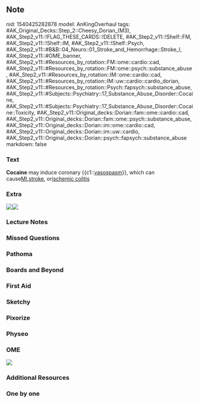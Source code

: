 ## Note
nid: 1540425282878
model: AnKingOverhaul
tags: #AK_Original_Decks::Step_2::Cheesy_Dorian_(M3), #AK_Step2_v11::!FLAG_THESE_CARDS::!DELETE, #AK_Step2_v11::!Shelf::FM, #AK_Step2_v11::!Shelf::IM, #AK_Step2_v11::!Shelf::Psych, #AK_Step2_v11::#B&B::04_Neuro::01_Stroke_and_Hemorrhage::Stroke_I, #AK_Step2_v11::#OME_banner, #AK_Step2_v11::#Resources_by_rotation::FM::ome::cardio::cad, #AK_Step2_v11::#Resources_by_rotation::FM::ome::psych::substance_abuse, #AK_Step2_v11::#Resources_by_rotation::IM::ome::cardio::cad, #AK_Step2_v11::#Resources_by_rotation::IM::uw::cardio::cardio_dorian, #AK_Step2_v11::#Resources_by_rotation::Psych::fapsych::substance_abuse, #AK_Step2_v11::#Subjects::Psychiatry::17_Substance_Abuse_Disorder::Cocaine, #AK_Step2_v11::#Subjects::Psychiatry::17_Substance_Abuse_Disorder::Cocaine::Toxicity, #AK_Step2_v11::Original_decks::Dorian::fam::ome::cardio::cad, #AK_Step2_v11::Original_decks::Dorian::fam::ome::psych::substance_abuse, #AK_Step2_v11::Original_decks::Dorian::im::ome::cardio::cad, #AK_Step2_v11::Original_decks::Dorian::im::uw::cardio, #AK_Step2_v11::Original_decks::Dorian::psych::fapsych::substance_abuse
markdown: false

### Text
<b>Cocaine</b> may induce coronary {{c1::<u>vasospasm</u>}}, which
can cause<u>MI</u>,<u>stroke</u>, or<u>ischemic colitis</u>

### Extra
<img src="paste-147446227272167.jpg" class="resizer"><img src=
"paste-64016487546881.jpg" class="resizer">

### Lecture Notes


### Missed Questions


### Pathoma


### Boards and Beyond


### First Aid


### Sketchy


### Pixorize


### Physeo


### OME
<div class="ome-widget">
  <a href="https://onlinemeded.org?ref=anki"><img src=
  "_OME_AnkiFlashcards_General_7.png"></a>
</div>

### Additional Resources


### One by one

